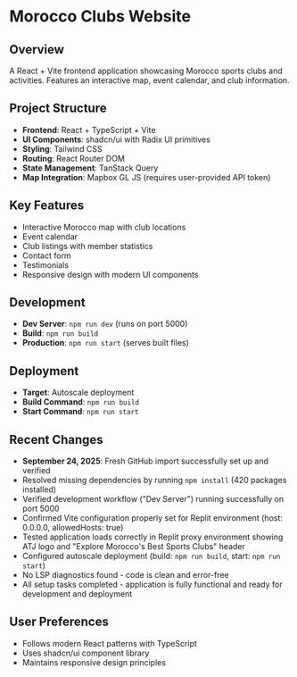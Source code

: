 # Morocco Clubs Website

## Overview
A React + Vite frontend application showcasing Morocco sports clubs and activities. Features an interactive map, event calendar, and club information.

## Project Structure
- **Frontend**: React + TypeScript + Vite
- **UI Components**: shadcn/ui with Radix UI primitives
- **Styling**: Tailwind CSS
- **Routing**: React Router DOM
- **State Management**: TanStack Query
- **Map Integration**: Mapbox GL JS (requires user-provided API token)

## Key Features
- Interactive Morocco map with club locations
- Event calendar
- Club listings with member statistics
- Contact form
- Testimonials
- Responsive design with modern UI components

## Development
- **Dev Server**: `npm run dev` (runs on port 5000)
- **Build**: `npm run build`
- **Production**: `npm run start` (serves built files)

## Deployment
- **Target**: Autoscale deployment
- **Build Command**: `npm run build`
- **Start Command**: `npm run start`

## Recent Changes
- **September 24, 2025**: Fresh GitHub import successfully set up and verified
- Resolved missing dependencies by running `npm install` (420 packages installed)
- Verified development workflow ("Dev Server") running successfully on port 5000
- Confirmed Vite configuration properly set for Replit environment (host: 0.0.0.0, allowedHosts: true)
- Tested application loads correctly in Replit proxy environment showing ATJ logo and "Explore Morocco's Best Sports Clubs" header
- Configured autoscale deployment (build: `npm run build`, start: `npm run start`)
- No LSP diagnostics found - code is clean and error-free
- All setup tasks completed - application is fully functional and ready for development and deployment

## User Preferences
- Follows modern React patterns with TypeScript
- Uses shadcn/ui component library
- Maintains responsive design principles